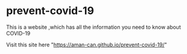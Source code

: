 # prevent-covid-19

This is a website ,which has all the information you need to know about COVID-19

Visit this site here "https://aman-can.github.io/prevent-covid-19/"
